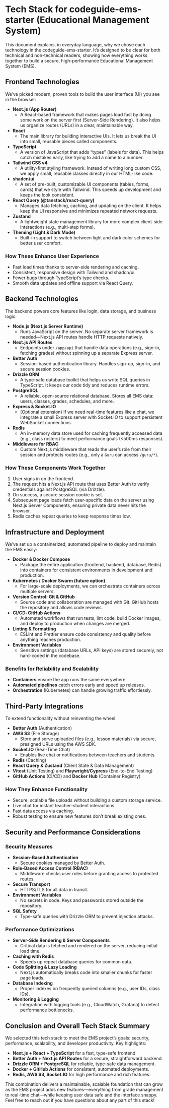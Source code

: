 # Tech Stack for codeguide-ems-starter (Educational Management System)

This document explains, in everyday language, why we chose each technology in the codeguide-ems-starter. It’s designed to be clear for both technical and non-technical readers, showing how everything works together to build a secure, high-performance Educational Management System (EMS).

## Frontend Technologies

We’ve picked modern, proven tools to build the user interface (UI) you see in the browser:

- **Next.js (App Router)**
  - A React-based framework that makes pages load fast by doing some work on the server first (Server-Side Rendering). It also helps us organize routes (URLs) in a clear, maintainable way.
- **React**
  - The main library for building interactive UIs. It lets us break the UI into small, reusable pieces called components.
- **TypeScript**
  - A version of JavaScript that adds “types” (labels for data). This helps catch mistakes early, like trying to add a name to a number.
- **Tailwind CSS v4**
  - A utility-first styling framework. Instead of writing long custom CSS, we apply small, reusable classes directly in our HTML-like code.
- **shadcn/ui**
  - A set of pre-built, customizable UI components (tables, forms, cards) that we style with Tailwind. This speeds up development and keeps the look consistent.
- **React Query (@tanstack/react-query)**
  - Manages data fetching, caching, and updating on the client. It helps keep the UI responsive and minimizes repeated network requests.
- **Zustand**
  - A lightweight state management library for more complex client-side interactions (e.g., multi-step forms).
- **Theming (Light & Dark Mode)**
  - Built-in support to switch between light and dark color schemes for better user comfort.

### How These Enhance User Experience

- Fast load times thanks to server-side rendering and caching.
- Consistent, responsive design with Tailwind and shadcn/ui.
- Fewer bugs through TypeScript’s type checks.
- Smooth data updates and offline support via React Query.

## Backend Technologies

The backend powers core features like login, data storage, and business logic:

- **Node.js (Next.js Server Runtime)**
  - Runs JavaScript on the server. No separate server framework is needed—Next.js API routes handle HTTP requests natively.
- **Next.js API Routes**
  - Endpoints under `/app/api` that handle data operations (e.g., sign-in, fetching grades) without spinning up a separate Express server.
- **Better Auth**
  - Session-based authentication library. Handles sign-up, sign-in, and secure session cookies.
- **Drizzle ORM**
  - A type-safe database toolkit that helps us write SQL queries in TypeScript. It keeps our code tidy and reduces runtime errors.
- **PostgreSQL**
  - A reliable, open-source relational database. Stores all EMS data: users, classes, grades, schedules, and more.
- **Express & Socket.IO**
  - (Optional extension) If we need real-time features like a chat, we integrate a small Express server with Socket.IO to support persistent WebSocket connections.
- **Redis**
  - An in-memory data store used for caching frequently accessed data (e.g., class rosters) to meet performance goals (<500ms responses).
- **Middleware for RBAC**
  - Custom Next.js middleware that reads the user’s role from their session and protects routes (e.g., only a `Guru` can access `/guru/*`).

### How These Components Work Together

1. User signs in on the frontend.
2. The request hits a Next.js API route that uses Better Auth to verify credentials against PostgreSQL (via Drizzle).
3. On success, a secure session cookie is set.
4. Subsequent page loads fetch user-specific data on the server using Next.js Server Components, ensuring private data never hits the browser.
5. Redis caches repeat queries to keep response times low.

## Infrastructure and Deployment

We’ve set up a containerized, automated pipeline to deploy and maintain the EMS easily:

- **Docker & Docker Compose**
  - Package the entire application (frontend, backend, database, Redis) into containers for consistent environments in development and production.
- **Kubernetes / Docker Swarm (future option)**
  - For large-scale deployments, we can orchestrate containers across multiple servers.
- **Version Control: Git & GitHub**
  - Source code and collaboration are managed with Git. GitHub hosts the repository and allows code reviews.
- **CI/CD: GitHub Actions**
  - Automated workflows that run tests, lint code, build Docker images, and deploy to production when changes are merged.
- **Linting & Formatting**
  - ESLint and Prettier ensure code consistency and quality before anything reaches production.
- **Environment Variables**
  - Sensitive settings (database URLs, API keys) are stored securely, not hard-coded in the codebase.

### Benefits for Reliability and Scalability

- **Containers** ensure the app runs the same everywhere.
- **Automated pipelines** catch errors early and speed up releases.
- **Orchestration** (Kubernetes) can handle growing traffic effortlessly.

## Third-Party Integrations

To extend functionality without reinventing the wheel:

- **Better Auth** (Authentication)
- **AWS S3** (File Storage)
  - Store and serve uploaded files (e.g., lesson materials) via secure, presigned URLs using the AWS SDK.
- **Socket.IO** (Real-Time Chat)
  - Enables live chat or notifications between teachers and students.
- **Redis** (Caching)
- **React Query & Zustand** (Client State & Data Management)
- **Vitest** (Unit Testing) and **Playwright/Cypress** (End-to-End Testing)
- **GitHub Actions** (CI/CD) and **Docker Hub** (Container Registry)

### How They Enhance Functionality

- Secure, scalable file uploads without building a custom storage service.
- Live chat for instant teacher–student interactions.
- Fast data access via caching.
- Robust testing to ensure new features don’t break existing ones.

## Security and Performance Considerations

### Security Measures

- **Session-Based Authentication**
  - Secure cookies managed by Better Auth.
- **Role-Based Access Control (RBAC)**
  - Middleware checks user roles before granting access to protected routes.
- **Secure Transport**
  - HTTPS/TLS for all data in transit.
- **Environment Variables**
  - No secrets in code. Keys and passwords stored outside the repository.
- **SQL Safety**
  - Type-safe queries with Drizzle ORM to prevent injection attacks.

### Performance Optimizations

- **Server-Side Rendering & Server Components**
  - Critical data is fetched and rendered on the server, reducing initial load time.
- **Caching with Redis**
  - Speeds up repeat database queries for common data.
- **Code Splitting & Lazy Loading**
  - Next.js automatically breaks code into smaller chunks for faster page loads.
- **Database Indexing**
  - Proper indexes on frequently queried columns (e.g., user IDs, class IDs).
- **Monitoring & Logging**
  - Integration with logging tools (e.g., CloudWatch, Grafana) to detect performance bottlenecks.

## Conclusion and Overall Tech Stack Summary

We selected this tech stack to meet the EMS project’s goals: security, performance, scalability, and developer productivity. Key highlights:

- **Next.js + React + TypeScript** for a fast, type-safe frontend.
- **Better Auth + Next.js API Routes** for a secure, straightforward backend.
- **Drizzle ORM + PostgreSQL** for reliable, type-safe data management.
- **Docker + GitHub Actions** for consistent, automated deployments.
- **Redis, AWS S3, Socket.IO** for high performance and rich features.

This combination delivers a maintainable, scalable foundation that can grow as the EMS project adds new features—everything from grade management to real-time chat—while keeping user data safe and the interface snappy. Feel free to reach out if you have questions about any part of this stack!